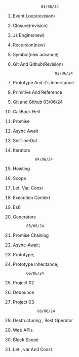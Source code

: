                     01/06/24

1.  Event Loop(revision)
2.  Closure(revision)
3.  Js Engine(new)
4.  Recursion(new)
5.  Symbol(new advance)
6.  Git And Github(Revision)

                           02/06/24

7.  Prototype And it's Inheritance
8.  Primitive And Reference
9.  Git and Github
    03/06/24
10. CallBack Hell
11. Promise
12. Async Await
13. SetTimeOut
14. Iterators

                  04/06/24

15. Hoisting
16. Scope
17. Let, Var, Const
18. Execution Context
19. Es6
20. Generators

              05/06/24

21. Promise Chaining
22. Async-Await;
23. Prototype;
24. Prototype Inheritance;

              06/06/24

25. Project 02
26. Debounce
27. Project 03

                   08/06/24

28. Destructuring , Rest Operator
29. Web APIs
30. Block Scope
31. Let , var And Const
